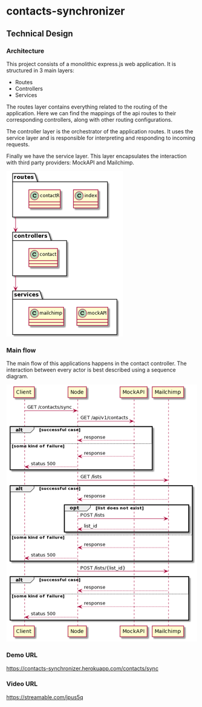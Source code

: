 # contacts-synchronizer

## Technical Design

### Architecture

This project consists of a monolithic express.js web application. It is structured in 3 main layers:

- Routes
- Controllers
- Services

The routes layer contains everything related to the routing of the application. Here we can find the mappings of the api routes to their corresponding controllers, along with other routing configurations.

The controller layer is the orchestrator of the application routes. It uses the service layer and is responsible for interpreting and responding to incoming requests.

Finally we have the service layer. This layer encapsulates the interaction with third party providers: MockAPI and Mailchimp.

![packages diagram](docs/package.png)

### Main flow

The main flow of this applications happens in the contact controller. The interaction between every actor is best described using a sequence diagram.

![sequence diagram](docs/sequence.png)

### Demo URL

https://contacts-synchronizer.herokuapp.com/contacts/sync


### Video URL

https://streamable.com/jpus5q